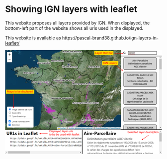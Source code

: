 # Showing IGN layers with leaflet

This website proposes all layers provided by IGN.
When displayed, the bottom-left part of the website shows all urls used in the displayed.

This website is available as https://pascal-brand38.github.io/ign-layers-in-leaflet/

![](https://raw.githubusercontent.com/pascal-brand38/ign-layers-in-leaflet/main/readme.png)
